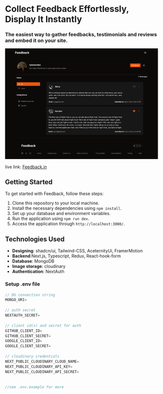 # Collect Feedback Effortlessly, Display It Instantly
### The easiest way to gather feedbacks, testimonials and reviews and embed it on your site.

![App SS](/public/assets/dashboard.png)

live link: [Feedback.in](https://feedback-in.vercel.app/)
  
## Getting Started

To get started with Feedback, follow these steps:

1. Clone this repository to your local machine.
2. Install the necessary dependencies using `npm install`.
3. Set up your database and environment variables.
4. Run the application using `npm run dev`.
5. Access the application through `http://localhost:3000/`.

## Technologies Used

- **Designing**: shadcn/ui, Tailwind-CSS, AceternityUi, FramerMotion
- **Backend**:Next.js, Typescript, Redux, React-hook-form
- **Database**: MongoDB
- **Image storage**: cloudinary
- **Authentication**: NextAuth

### Setup .env file

```js
// Db connection string
MONGO_URI=

// auth secret
NEXTAUTH_SECRET=

// client id(s) and secret for auth
GITHUB_CLIENT_ID=
GITHUB_CLIENT_SECRET=
GOOGLE_CLIENT_ID=
GOOGLE_CLIENT_SECRET=

// cloudinary credentials
NEXT_PUBLIC_CLOUDINARY_CLOUD_NAME=
NEXT_PUBLIC_CLOUDINARY_API_KEY=
NEXT_PUBLIC_CLOUDINARY_API_SECRET=


//see .env.example for more
```

